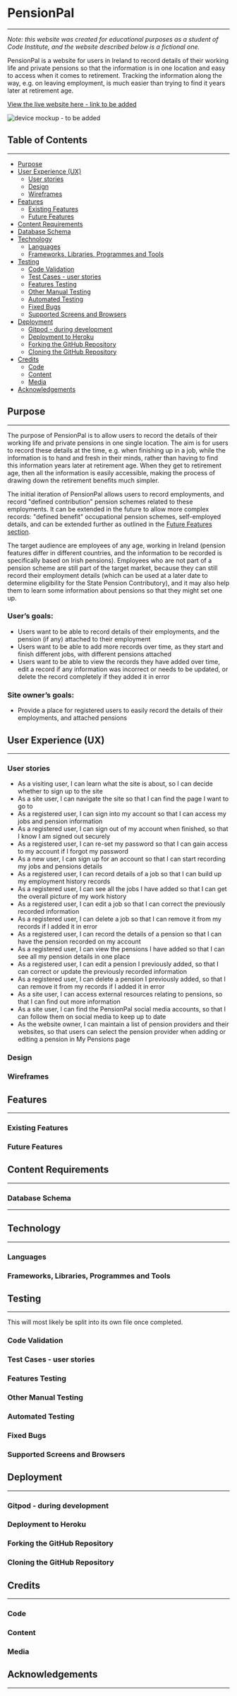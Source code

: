 # PensionPal
---
*Note: this website was created for educational purposes as a student of Code Institute, and the website described below is a fictional one.*

PensionPal is a website for users in Ireland to record details of their working life and private pensions so that the information is in one location and easy to access when it comes to retirement. Tracking the information along the way, e.g. on leaving employment, is much easier than trying to find it years later at retirement age.

[View the live website here - link to be added](#)

![device mockup - to be added](#)

## Table of Contents
---
- [Purpose](#purpose)
- [User Experience (UX)](#user-experience-ux)
  * [User stories](#user-stories)
  * [Design](#design)
  * [Wireframes](#wireframes)
- [Features](#features)
  * [Existing Features](#existing-features)
  * [Future Features](#future-features)
- [Content Requirements](#content-requirements)
- [Database Schema](#database-schema)
- [Technology](#technology)
  * [Languages](#languages)
  * [Frameworks, Libraries, Programmes and Tools](#frameworks-libraries-programmes-and-tools)
- [Testing](#testing)
  * [Code Validation](#code-validation)
  * [Test Cases - user stories](#test-cases---user-stories)
  * [Features Testing](#features-testing)
  * [Other Manual Testing](#other-manual-testing)
  * [Automated Testing](#automated-testing)
  * [Fixed Bugs](#fixed-bugs)
  * [Supported Screens and Browsers](#supported-screens-and-browsers)
- [Deployment](#deployment)
  * [Gitpod - during development](#gitpod---during-development)
  * [Deployment to Heroku](#deployment-to-heroku)
  * [Forking the GitHub Repository](#forking-the-github-repository)
  * [Cloning the GitHub Repository](#cloning-the-github-repository)
- [Credits](#credits)
  * [Code](#code)
  * [Content](#content)
  * [Media](#media)
- [Acknowledgements](#acknowledgements)

## Purpose
---
The purpose of PensionPal is to allow users to record the details of their working life and private pensions in one single location. The aim is for users to record these details at the time, e.g. when finishing up in a job, while the information is to hand and fresh in their minds, rather than having to find this information years later at retirement age. When they get to retirement age, then all the information is easily accessible, making the process of drawing down the retirement benefits much simpler.

The initial iteration of PensionPal allows users to record employments, and record "defined contribution" pension schemes related to these employments. It can be extended in the future to allow more complex records: "defined benefit" occupational pension schemes, self-employed details, and can be extended further as outlined in the [Future Features section](#future-features).

The target audience are employees of any age, working in Ireland (pension features differ in different countries, and the information to be recorded is specifically based on Irish pensions). Employees who are not part of a pension scheme are still part of the target market, because they can still record their employment details (which can be used at a later date to determine eligibility for the State Pension Contributory), and it may also help them to learn some information about pensions so that they might set one up.

### User’s goals:
- Users want to be able to record details of their employments, and the pension (if any) attached to their employment
- Users want to be able to add more records over time, as they start and finish different jobs, with different pensions attached
- Users want to be able to view the records they have added over time, edit a record if any information was incorrect or needs to be updated, or delete the record completely if they added it in error

### Site owner’s goals:
- Provide a place for registered users to easily record the details of their employments, and attached pensions 

## User Experience (UX)
---
### User stories
- As a visiting user, I can learn what the site is about, so I can decide whether to sign up to the site
- As a site user, I can navigate the site so that I can find the page I want to go to 
- As a registered user, I can sign into my account so that I can access my jobs and pension information
- As a registered user, I can sign out of my account when finished, so that I know I am signed out securely
- As a registered user, I can re-set my password so that I can gain access to my account if I forgot my password
- As a new user, I can sign up for an account so that I can start recording my jobs and pensions details
- As a registered user, I can record details of a job so that I can build up my employment history records
- As a registered user, I can see all the jobs I have added so that I can get the overall picture of my work history
- As a registered user, I can edit a job so that I can correct the previously recorded information
- As a registered user, I can delete a job so that I can remove it from my records if I added it in error 
- As a registered user, I can record the details of a pension so that I can have the pension recorded on my account
- As a registered user, I can view the pensions I have added so that I can see all my pension details in one place
- As a registered user, I can edit a pension I previously added, so that I can correct or update the previously recorded information
- As a registered user, I can delete a pension I previously added, so that I can remove it from my records if I added it in error 
- As a site user, I can access external resources relating to pensions, so that I can find out more information 
- As a site user, I can find the PensionPal social media accounts, so that I can follow them on social media to keep up to date
- As the website owner, I can maintain a list of pension providers and their websites, so that users can select the pension provider when adding or editing a pension in My Pensions page

### Design
### Wireframes

## Features
---
### Existing Features
### Future Features 

## Content Requirements
---

### Database Schema
---
## Technology
---
### Languages
### Frameworks, Libraries, Programmes and Tools

## Testing
---
This will most likely be split into its own file once completed.
### Code Validation
### Test Cases - user stories
### Features Testing
### Other Manual Testing
### Automated Testing
### Fixed Bugs
### Supported Screens and Browsers

## Deployment
---
### Gitpod - during development
### Deployment to Heroku
### Forking the GitHub Repository
### Cloning the GitHub Repository

## Credits
---
### Code
### Content
### Media

## Acknowledgements
---